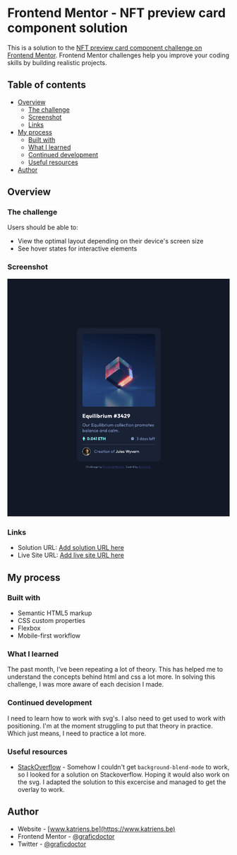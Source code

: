# Frontend Mentor - NFT preview card component solution

This is a solution to the [NFT preview card component challenge on Frontend Mentor](https://www.frontendmentor.io/challenges/nft-preview-card-component-SbdUL_w0U). Frontend Mentor challenges help you improve your coding skills by building realistic projects. 

## Table of contents

- [Overview](#overview)
  - [The challenge](#the-challenge)
  - [Screenshot](#screenshot)
  - [Links](#links)
- [My process](#my-process)
  - [Built with](#built-with)
  - [What I learned](#what-i-learned)
  - [Continued development](#continued-development)
  - [Useful resources](#useful-resources)
- [Author](#author)

## Overview

### The challenge

Users should be able to:

- View the optimal layout depending on their device's screen size
- See hover states for interactive elements

### Screenshot

![](./screenshot.jpg)

### Links

- Solution URL: [Add solution URL here](https://your-solution-url.com)
- Live Site URL: [Add live site URL here](https://your-live-site-url.com)

## My process

### Built with

- Semantic HTML5 markup
- CSS custom properties
- Flexbox
- Mobile-first workflow

### What I learned

The past month, I've been repeating a lot of theory. This has helped me to understand the concepts behind html and css a lot more. In solving this challenge, I was more aware of each decision I made.

### Continued development

I need to learn how to work with svg's. I also need to get used to work with positioning. I'm at the moment struggling to put that theory in practice. Which just means, I need to practice a lot more.

### Useful resources

- [StackOverflow](https://stackoverflow.com/questions/40292168/color-overlay-on-hover-image) - Somehow I couldn't get `background-blend-mode` to work, so I looked for a solution on Stackoverflow. Hoping it would also work on the svg. I adapted the solution to this excercise and managed to get the overlay to work.

## Author

- Website - [www.katriens.be](https://www.katriens.be)
- Frontend Mentor - [@graficdoctor](https://www.frontendmentor.io/profile/graficdoctor)
- Twitter - [@graficdoctor](https://www.twitter.com/graficdoctor)